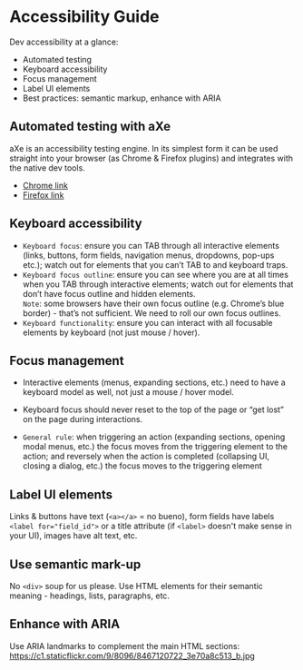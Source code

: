 # Accessibility Guide

Dev accessibility at a glance:
* Automated testing
* Keyboard accessibility
* Focus management
* Label UI elements
* Best practices: semantic markup, enhance with ARIA

## Automated testing with aXe
aXe is an accessibility testing engine. In its simplest form it can be used straight into your browser (as Chrome & Firefox plugins) and integrates with the native dev tools.
* [Chrome link](https://chrome.google.com/webstore/detail/axe/lhdoppojpmngadmnindnejefpokejbdd)
* [Firefox link](https://addons.mozilla.org/en-us/firefox/addon/axe-devtools/)

## Keyboard accessibility
* `Keyboard focus`: ensure you can TAB through all interactive elements (links, buttons, form fields, navigation menus, dropdowns, pop-ups etc.); watch out for elements that you can’t TAB to and keyboard traps.
* `Keyboard focus outline`: ensure you can see where you are at all times when you TAB through interactive elements; watch out for elements that don’t have focus outline and hidden elements.
<br>`Note`: some browsers have their own focus outline (e.g. Chrome’s blue border) - that’s not sufficient. We need to roll our own focus outlines.
* `Keyboard functionality`: ensure you can interact with all focusable elements by keyboard (not just mouse / hover).

## Focus management

* Interactive elements (menus, expanding sections, etc.) need to have a keyboard model as well, not just a mouse / hover model. 

* Keyboard focus should never reset to the top of the page or “get lost” on the page during interactions. 

* `General rule`: when triggering an action (expanding sections, opening modal menus, etc.) the focus moves from the triggering element to the action; and reversely when the action is completed (collapsing UI, closing a dialog, etc.) the focus moves to the triggering element

## Label UI elements
Links & buttons have text (`<a></a>` = no bueno), form fields have labels `<label for="field_id">` or a title attribute (if `<label>` doesn't make sense in your UI), images have alt text, etc.

## Use semantic mark-up
No `<div>` soup for us please. Use HTML elements for their semantic meaning - headings, lists, paragraphs, etc.

## Enhance with ARIA
Use ARIA landmarks to complement the main HTML sections: https://c1.staticflickr.com/9/8096/8467120722_3e70a8c513_b.jpg